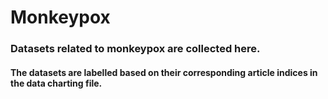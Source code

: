 # Monkeypox

### Datasets related to monkeypox are collected here.

#### The datasets are labelled based on their corresponding article indices in the data charting file.
